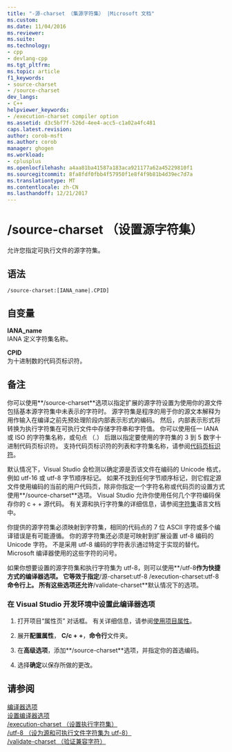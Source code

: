 ```yaml
---
title: "-源-charset （集源字符集） |Microsoft 文档"
ms.custom: 
ms.date: 11/04/2016
ms.reviewer: 
ms.suite: 
ms.technology:
- cpp
- devlang-cpp
ms.tgt_pltfrm: 
ms.topic: article
f1_keywords:
- source-charset
- /source-charset
dev_langs:
- C++
helpviewer_keywords:
- /execution-charset compiler option
ms.assetid: d3c5bf7f-526d-4ee4-acc5-c1a02a4fc481
caps.latest.revision: 
author: corob-msft
ms.author: corob
manager: ghogen
ms.workload:
- cplusplus
ms.openlocfilehash: a4aa81ba41587a183aca921177a62a45229810f1
ms.sourcegitcommit: 8fa8fdf0fbb4f57950f1e8f4f9b81b4d39ec7d7a
ms.translationtype: MT
ms.contentlocale: zh-CN
ms.lasthandoff: 12/21/2017
---
```

# <a name="source-charset-set-source-character-set"></a>/source-charset （设置源字符集）
允许您指定可执行文件的源字符集。  
  
## <a name="syntax"></a>语法  
  
```  
/source-charset:[IANA_name|.CPID]  
```  
  
## <a name="arguments"></a>自变量  
 **IANA_name**  
 IANA 定义字符集名称。  
  
 **CPID**  
 为十进制数的代码页标识符。  
  
## <a name="remarks"></a>备注  
 你可以使用**/source-charset**选项以指定扩展的源字符设置为使用你的源文件包括基本源字符集中未表示的字符时。 源字符集是程序的用于你的源文本解释为用作输入在编译之前先预处理阶段内部表示形式的编码。 然后，内部表示形式将转换为执行字符集在可执行文件中存储字符串和字符值。 你可以使用任一 IANA 或 ISO 的字符集名称，或句点 （.） 后跟以指定要使用的字符集的 3 到 5 数字十进制代码页标识符。 支持代码页标识符的列表和字符集名称，请参阅[代码页标识符](http://msdn.microsoft.com/library/windows/desktop/dd317756)。  
  
 默认情况下，Visual Studio 会检测以确定源是否该文件在编码的 Unicode 格式，例如 utf-16 或 utf-8 字节顺序标记。 如果不找到任何字节顺序标记，则它假定源文件使用编码的当前的用户代码页，除非你指定一个字符名称或代码页的设置方式使用**/source-charset**选项。 Visual Studio 允许你使用任何几个字符编码保存你的 c + + 源代码。 有关源和执行字符集的详细信息，请参阅[字符集](../../cpp/character-sets2.md)语言文档中。  
  
 你提供的源字符集必须映射到字符集，相同的代码点的 7 位 ASCII 字符或多个编译错误是有可能遵循。 你的源字符集还必须是可映射到扩展设置 utf-8 编码的 Unicode 字符。 不是采用 utf-8 编码的字符表示通过特定于实现的替代。 Microsoft 编译器使用的这些字符的问号。  
  
 如果你想要设置的源字符集和执行字符集为 utf-8，则可以使用**/utf-8**作为快捷方式的编译器选项。 它等效于指定**/源-charset:utf-8 /execution-charset:utf-8**命令行上。 所有这些选项还允许**/validate-charset**默认情况下的选项。  
  
### <a name="to-set-this-compiler-option-in-the-visual-studio-development-environment"></a>在 Visual Studio 开发环境中设置此编译器选项  
  
1.  打开项目“属性页”  对话框。 有关详细信息，请参阅[使用项目属性](../../ide/working-with-project-properties.md)。  
  
2.  展开**配置属性**， **C/c + +**，**命令行**文件夹。  
  
3.  在**高级选项**，添加**/source-charset**选项，并指定你的首选编码。  
  
4.  选择**确定**以保存所做的更改。  
  
## <a name="see-also"></a>请参阅  
 [编译器选项](../../build/reference/compiler-options.md)   
 [设置编译器选项](../../build/reference/setting-compiler-options.md)   
 [/execution-charset （设置执行字符集）](../../build/reference/execution-charset-set-execution-character-set.md)   
 [/utf-8 （设为源和可执行文件字符集为 utf-8）](../../build/reference/utf-8-set-source-and-executable-character-sets-to-utf-8.md)   
 [/validate-charset （验证兼容字符）](../../build/reference/validate-charset-validate-for-compatible-characters.md)